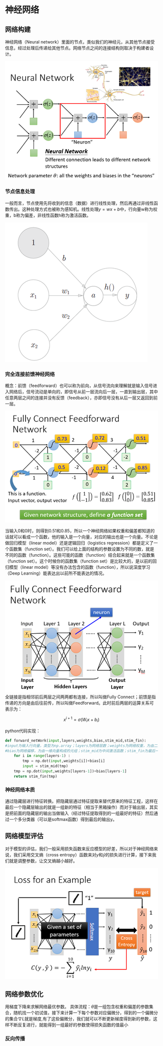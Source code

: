 # 神经网络

## 网络构建

神经网络（Neural network）里面的节点，类似我们的神经元，从其他节点接受信息，经过处理后传递给其他节点。网络节点之间的连接结构则取决于构建者设计。

![神经网络节点](nerve.png)

### 节点信息处理

一般而言，节点使用先将收到的信息（数据）进行线性处理，然后再通过非线性函数传出。这种处理方式也被称为感知机。线性处理$y = w x + b$中，行向量w称为权重，b称为偏差，非线性函数h称为激活函数。

![感知机](感知机.png)

### 完全连接前馈神经网络

概念：前馈（feedforward）也可以称为前向，从信号流向来理解就是输入信号进入网络后，信号流动是单向的，即信号从前一层流向后一层，一直到输出层，其中任意两层之间的连接并没有反馈（feedback），亦即信号没有从后一层又返回到前一层。

![前馈神经网络](ForwardNetwork.png)

当输入0和0时，则得到0.51和0.85，所以一个神经网络如果权重和偏差都知道的话就可以看成一个函数，他的输入是一个向量，对应的输出也是一个向量。不论是做回归模型（linear model）还是逻辑回归（logistics regression）都是定义了一个函数集（function set）。我们可以给上面的结构的参数设置为不同的数，就是不同的函数（function）。这些可能的函数（function）结合起来就是一个函数集（function set）。这个时候你的函数集（function set）是比较大的，是以前的回归模型（linear model）等没有办法包含的函数（function），所以说深度学习（Deep Learning）能表达出以前所不能表达的情况。

![完全连接前馈神经网络](fullConnect.png)
全链接是指相邻前后两层之间两两都有连接，所以叫做Fully Connect；前馈是指传递的方向是由后往前传，所以叫做Feedforward。此时前后两层的运算关系可表示为：

$$ x^{i+1}=\sigma(W_i x + b_i) $$

python代码实现：

```python
def forward_netWork(input,layers,weights,bias,stim_mid,stim_fin):
#input为输入行向量，类型为np.array；layers为网络层数；weights为网络权重，为由二维矩阵构成的元组；
#bias为网络偏移，为由一维向量构成的元组；stim_mid为中间激活函数；stim_fin为最后一层到输出层的激活函数
    for i in range(layers-1) :
        tmp = np.dot(input,weights[i])+bias[i]
        input = stim_mid(tmp)
    tmp = np.dot(input,weights[layers-1])+bias[layers-1]
    return stim_fin(tmp)
```

### 神经网络本质

通过隐藏层进行特征转换。把隐藏层通过特征提取来替代原来的特征工程，这样在最后一个隐藏层输出的就是一组新的特征（相当于黑箱操作）而对于输出层，其实是把前面的隐藏层的输出当做输入（经过特征提取得到的一组最好的特征）然后通过一个多分类器（可以是softmax函数）得到最后的输出y。

## 网络模型评估

对于模型的评估，我们一般采用损失函数来反应模型的好差，所以对于神经网络来说，我们采用交叉熵（cross entropy）函数来对$y$和$\hat{y}​$的损失进行计算，接下来我们就是调整参数，让交叉熵越小越好。

![交叉熵](交叉熵.png)

## 网络参数优化

用梯度下降来求解网络最优参数。
具体流程：$\theta$是一组包含权重和偏差的参数集合，随机找一个初试值，接下来计算一下每个参数对应偏微分，得到的一个偏微分的集合$\nabla{L}$就是梯度,有了这些偏微分，我们就可以不断更新梯度得到新的参数，这样不断反复进行，就能得到一组最好的参数使得损失函数的值最小

### 反向传播
